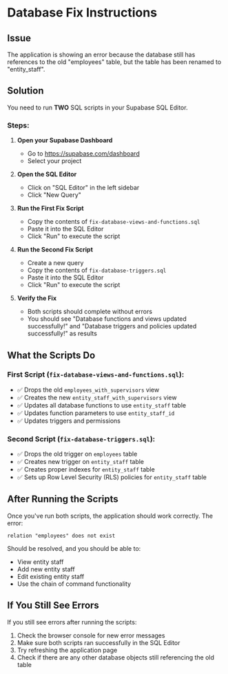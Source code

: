 # Database Fix Instructions

## Issue
The application is showing an error because the database still has references to the old "employees" table, but the table has been renamed to "entity_staff".

## Solution
You need to run **TWO** SQL scripts in your Supabase SQL Editor.

### Steps:

1. **Open your Supabase Dashboard**
   - Go to https://supabase.com/dashboard
   - Select your project

2. **Open the SQL Editor**
   - Click on "SQL Editor" in the left sidebar
   - Click "New Query"

3. **Run the First Fix Script**
   - Copy the contents of `fix-database-views-and-functions.sql`
   - Paste it into the SQL Editor
   - Click "Run" to execute the script

4. **Run the Second Fix Script**
   - Create a new query
   - Copy the contents of `fix-database-triggers.sql`
   - Paste it into the SQL Editor
   - Click "Run" to execute the script

5. **Verify the Fix**
   - Both scripts should complete without errors
   - You should see "Database functions and views updated successfully!" and "Database triggers and policies updated successfully!" as results

## What the Scripts Do

### First Script (`fix-database-views-and-functions.sql`):
- ✅ Drops the old `employees_with_supervisors` view
- ✅ Creates the new `entity_staff_with_supervisors` view
- ✅ Updates all database functions to use `entity_staff` table
- ✅ Updates function parameters to use `entity_staff_id`
- ✅ Updates triggers and permissions

### Second Script (`fix-database-triggers.sql`):
- ✅ Drops the old trigger on `employees` table
- ✅ Creates new trigger on `entity_staff` table
- ✅ Creates proper indexes for `entity_staff` table
- ✅ Sets up Row Level Security (RLS) policies for `entity_staff` table

## After Running the Scripts

Once you've run both scripts, the application should work correctly. The error:
```
relation "employees" does not exist
```

Should be resolved, and you should be able to:
- View entity staff
- Add new entity staff
- Edit existing entity staff
- Use the chain of command functionality

## If You Still See Errors

If you still see errors after running the scripts:
1. Check the browser console for new error messages
2. Make sure both scripts ran successfully in the SQL Editor
3. Try refreshing the application page
4. Check if there are any other database objects still referencing the old table 